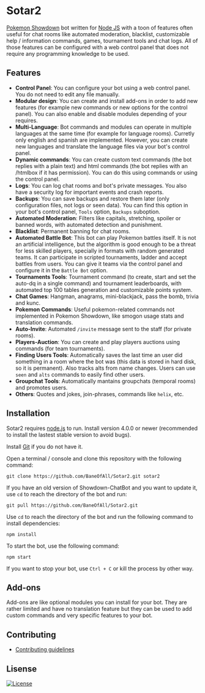 # Sotar2

[Pokemon Showdown](https://github.com/smogon/Pokemon-Showdown) bot written for [Node JS](http://nodejs.org/) with a toon of features often useful for chat rooms like automated moderation, blacklist, customizable help / information commands, games, tournament tools and chat logs. All of those features can be configured with a web control panel that does not require any programming knowledge to be used.

## Features

- **Control Panel**: You can configure your bot using a web control panel. You do not need to edit any file manually.
- **Modular design**: You can create and install add-ons in order to add new features (for example new commands or new options for the control panel). You can also enable and disable modules depending of your requires.
- **Multi-Language**: Bot commands and modules can operate in multiple languages at the same time (for example for language rooms). Curretly only english and spanish are implemented. However, you can create new languages and translate the language files via your bot's control panel.
- **Dynamic commands**: You can create custom text commands (the bot replies with a plain text) and html commands (the bot replies with an /htmlbox if it has permission). You can do this using commands or using the control panel.
- **Logs**: You can log chat rooms and bot's private messages. You also have a security log for important events and crash reports.
- **Backups**: You can save backups and restore them later (only configuration files, not logs or seen data). You can find this option in your bot's control panel, `Tools` option, `Backups` suboption.
- **Automated Moderation**: Filters like capitals, stretching, spoiler or banned words, with automated detection and punishment.
- **Blacklist**: Permanent banning for chat rooms.
- **Automated Battle Bot**: This bot can play Pokemon battles itself. It is not an artificial intelligence, but the algorithm is good enough to be a threat for less skilled players, specially in formats with random generated teams. It can participate in scripted tournaments, ladder and accept battles from users. You can give it teams via the control panel and configure it in the `Battle Bot` option.
- **Tournaments Tools**: Tournament command (to create, start and set the auto-dq in a single command) and tournament leaderboards, with automated top 100 tables generation and customizable points system.
- **Chat Games**: Hangman, anagrams, mini-blackjack, pass the bomb, trivia and kunc.
- **Pokemon Commands**: Useful pokemon-related commands not implemented in Pokemon Showdown, like smogon usage stats and translation commands.
- **Auto-Invite**: Automated `/invite` message sent to the staff (for private rooms).
- **Players-Auction**: You can create and play players auctions using commands (for team tournaments).
- **Finding Users Tools**: Automatically saves the last time an user did something in a room where the bot was (this data is stored in hard disk, so it is permanent). Also tracks alts from name changes. Users can use `seen` and `alts` commands to easily find other users.
- **Groupchat Tools**: Automatically mantains groupchats (temporal rooms) and promotes users.
- **Others**: Quotes and jokes, join-phrases, commands like `helix`, etc.

## Installation

Sotar2 requires [node.js](http://nodejs.org/) to run. Install version 4.0.0 or newer (recommended to install the lastest stable version to avoid bugs).

Install [Git](https://git-scm.com/) if you do not have it.

Open a terminal / console and clone this repository with the following command:

```
git clone https://github.com/BaneOfAll/Sotar2.git sotar2
```

If you have an old version of Showdown-ChatBot and you want to update it, use `cd` to reach the directory of the bot and run:

```
git pull https://github.com/BaneOfAll/Sotar2.git
```

Use `cd` to reach the directory of the bot and run the following command to install dependencies:

```
npm install
```

To start the bot, use the following command:

```
npm start
```

If you want to stop your bot, use `Ctrl + C` or kill the process by other way.

## Add-ons

Add-ons are like optional modules you can install for your bot. They are rather limited and have no translation feature but they can be used to add custom commands and very specific features to your bot.

## Contributing

- [Contributing guidelines](https://github.com/BaneOfAll/Sotar2/blob/master/CONTRIBUTING.md)

## Lisense

[![License](https://img.shields.io/badge/license-MIT-blue.svg?style=flat)](http://opensource.org/licenses/MIT)
